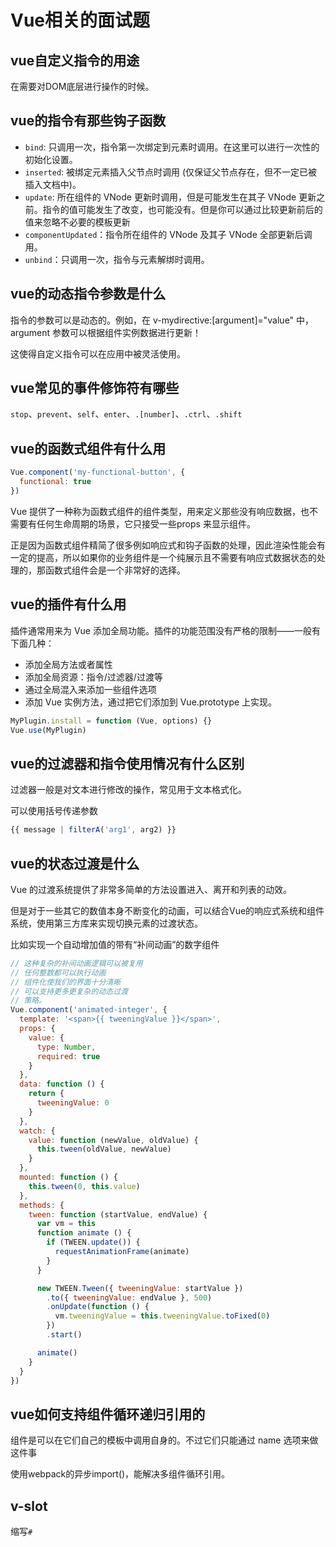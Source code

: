 # Vue相关的面试题

## vue自定义指令的用途

在需要对DOM底层进行操作的时候。

## vue的指令有那些钩子函数

- `bind`: 只调用一次，指令第一次绑定到元素时调用。在这里可以进行一次性的初始化设置。
- `inserted`: 被绑定元素插入父节点时调用 (仅保证父节点存在，但不一定已被插入文档中)。
- `update`: 所在组件的 VNode 更新时调用，但是可能发生在其子 VNode 更新之前。指令的值可能发生了改变，也可能没有。但是你可以通过比较更新前后的值来忽略不必要的模板更新
- `componentUpdated`：指令所在组件的 VNode 及其子 VNode 全部更新后调用。
- `unbind`：只调用一次，指令与元素解绑时调用。

## vue的动态指令参数是什么

指令的参数可以是动态的。例如，在 v-mydirective:[argument]="value" 中，argument 参数可以根据组件实例数据进行更新！

这使得自定义指令可以在应用中被灵活使用。

## vue常见的事件修饰符有哪些

`stop`、`prevent`、`self`、`enter`、`.[number]`、`.ctrl`、`.shift`

## vue的函数式组件有什么用

```js
Vue.component('my-functional-button', {
  functional: true
})
```

Vue 提供了一种称为函数式组件的组件类型，用来定义那些没有响应数据，也不需要有任何生命周期的场景，它只接受一些props 来显示组件。

正是因为函数式组件精简了很多例如响应式和钩子函数的处理，因此渲染性能会有一定的提高，所以如果你的业务组件是一个纯展示且不需要有响应式数据状态的处理的，那函数式组件会是一个非常好的选择。

## vue的插件有什么用

插件通常用来为 Vue 添加全局功能。插件的功能范围没有严格的限制——一般有下面几种：

- 添加全局方法或者属性
- 添加全局资源：指令/过滤器/过渡等
- 通过全局混入来添加一些组件选项
- 添加 Vue 实例方法，通过把它们添加到 Vue.prototype 上实现。

```js
MyPlugin.install = function (Vue, options) {}
Vue.use(MyPlugin)
```

## vue的过滤器和指令使用情况有什么区别

过滤器一般是对文本进行修改的操作，常见用于文本格式化。

可以使用括号传递参数

```js
{{ message | filterA('arg1', arg2) }}
```

## vue的状态过渡是什么

Vue 的过渡系统提供了非常多简单的方法设置进入、离开和列表的动效。

但是对于一些其它的数值本身不断变化的动画，可以结合Vue的响应式系统和组件系统，使用第三方库来实现切换元素的过渡状态。

比如实现一个自动增加值的带有“补间动画”的数字组件

```js
// 这种复杂的补间动画逻辑可以被复用
// 任何整数都可以执行动画
// 组件化使我们的界面十分清晰
// 可以支持更多更复杂的动态过渡
// 策略。
Vue.component('animated-integer', {
  template: '<span>{{ tweeningValue }}</span>',
  props: {
    value: {
      type: Number,
      required: true
    }
  },
  data: function () {
    return {
      tweeningValue: 0
    }
  },
  watch: {
    value: function (newValue, oldValue) {
      this.tween(oldValue, newValue)
    }
  },
  mounted: function () {
    this.tween(0, this.value)
  },
  methods: {
    tween: function (startValue, endValue) {
      var vm = this
      function animate () {
        if (TWEEN.update()) {
          requestAnimationFrame(animate)
        }
      }

      new TWEEN.Tween({ tweeningValue: startValue })
        .to({ tweeningValue: endValue }, 500)
        .onUpdate(function () {
          vm.tweeningValue = this.tweeningValue.toFixed(0)
        })
        .start()

      animate()
    }
  }
})
```

## vue如何支持组件循环递归引用的

组件是可以在它们自己的模板中调用自身的。不过它们只能通过 name 选项来做这件事

使用webpack的异步import()，能解决多组件循环引用。

## v-slot

缩写`#`
